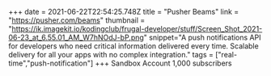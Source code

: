 +++
date = 2021-06-22T22:54:25.748Z
title = "Pusher Beams"
link = "https://pusher.com/beams"
thumbnail = "https://ik.imagekit.io/kodingclub/frugal-developer/stuff/Screen_Shot_2021-06-23_at_6.55.01_AM_W7hNOdJ-bP.png"
snippet="A push notifications API for developers who need critical information delivered every time. Scalable delivery for all your apps with no complex integration."
tags = ["real-time","push-notification"]
+++
Sandbox Account
1,000 subscribers
